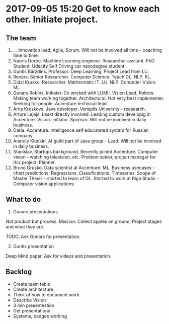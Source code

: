 # 2017-09-05 15:20 Get to know each other. Initiate project.

## The team

1. __ Innovation lead, Agile, Scrum. Will not be involved all time - coaching time to time.
2. Nauris Dorbe. Machine Learning engineer. Researcher assitant. PhD Student. Udacity Self Driving car nanodegree student.
3. Guntis Bārzdiņs. Professor. Deep Learning. Project Lead from LU.
4. Renārs. Senior Researcher. Computer Science. Teach DL. NLP. RL.
5. Didzi Krusko. Researcher. Mathermatic IT. LU. NLP. Computer Vision. ML
6. Gunars Robins. Initiater. Co worked with LUMII. Vision Lead, Robots. Making team working together. Architectural. Not very best implementer. Seeking for people. Accenture technical lead.
7. Artis Kruskovs. Java developer. Venspils University - reasearch.
8. Arturs Lejejs. Least directly involved. Leading custom developig in Accenture. Vision. Initiator. Sponsor. Will not be involved in daily business.
9. Daria. Accenture. Intelligence self educatated system for Russian company.
10. Anatoly Kludkin. AI guild part of Java group - Lead. Will not be involved in daily business.
11. Stanislav. Startups background. Recently joined Accenture. Computer vision - watching television, etc. Problem solver, project manager for this project. Planner.
12. Bruno Grusko. Data scientist at Accenture. ML. Business usecases - chart predictions. Regressions. Classifications. Timeseries. Scope of Master Thesis - started to learn of DL. Started to work at Riga Studio - Computer vision applications.

## What to do

1. Gunars presentations

Not product but process. Mission: Collect apples on ground. Project stages and what they are.

TODO: Ask Gunars for presentation.

2. Guntis presentation

Deep Mind paper. Ask for videos and presentation.

## Backlog

* Create team table
* Create architecture
* Think of how to document work
* Describe Vision
* 3 min presentestion
* Get presentations
* Systems, badges working